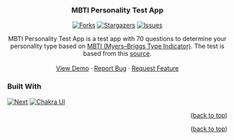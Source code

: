 <!-- PROJECT SHIELDS -->
<!--
*** I'm using markdown "reference style" links for readability.
*** Reference links are enclosed in brackets [ ] instead of parentheses ( ).
*** See the bottom of this document for the declaration of the reference variables
*** for contributors-url, forks-url, etc. This is an optional, concise syntax you may use.
*** https://www.markdownguide.org/basic-syntax/#reference-style-links
-->
<br />

<h3 align="center">MBTI Personality Test App</h3>

<center>

[![Forks][forks-shield]][forks-url]
[![Stargazers][stars-shield]][stars-url]
[![Issues][issues-shield]][issues-url]

</center>

  <p align="center">
    MBTI Personality Test App is a test app with 70 questions to determine your personality type based on 
    <a href="https://en.wikipedia.org/wiki/Myers%E2%80%93Briggs_Type_Indicator">MBTI (Myers–Briggs Type Indicator)</a>. The test is based from this <a href="http://www.lrjj.cn/encrm1.0/public/upload/MBTI-personality-test.pdf">source</a>. 
    <br />
    <br />
    <a href="https://r-21-mbti-personality-test-app.netlify.app">View Demo</a>
    ·
    <a href="https://github.com/rauf-21/mbti-personality-test-app/issues">Report Bug</a>
    ·
    <a href="https://github.com/rauf-21/mbti-personality-test-app/issues">Request Feature</a>
  </p>
</div>

### Built With

[![Next][next.js]][next-url]
[![Chakra UI][chakra-ui.com]][chakra-ui-url]

<p align="right">(<a href="#readme-top">back to top</a>)</p>


<p align="right">(<a href="#readme-top">back to top</a>)</p>

<!-- MARKDOWN LINKS & IMAGES -->
<!-- https://www.markdownguide.org/basic-syntax/#reference-style-links -->

[contributors-shield]: https://img.shields.io/github/contributors/rauf-21/mbti-personality-test-app.svg?style=for-the-badge
[contributors-url]: https://github.com/rauf-21/mbti-personality-test-app/graphs/contributors
[forks-shield]: https://img.shields.io/github/forks/rauf-21/mbti-personality-test-app.svg?style=for-the-badge
[forks-url]: https://github.com/rauf-21/mbti-personality-test-app/network/members
[stars-shield]: https://img.shields.io/github/stars/rauf-21/mbti-personality-test-app.svg?style=for-the-badge
[stars-url]: https://github.com/rauf-21/mbti-personality-test-app/stargazers
[issues-shield]: https://img.shields.io/github/issues/rauf-21/mbti-personality-test-app.svg?style=for-the-badge
[issues-url]: https://github.com/rauf-21/mbti-personality-test-app/issues
[license-shield]: https://img.shields.io/github/license/rauf-21/mbti-personality-test-app.svg?style=for-the-badge
[license-url]: https://github.com/rauf-21/mbti-personality-test-app/blob/master/LICENSE.txt
[linkedin-shield]: https://img.shields.io/badge/-LinkedIn-black.svg?style=for-the-badge&logo=linkedin&colorB=555
[linkedin-url]: https://linkedin.com/in/linkedin_username
[product-screenshot]: images/screenshot.png
[next.js]: https://img.shields.io/badge/next.js-000000?style=for-the-badge&logo=nextdotjs&logoColor=white
[next-url]: https://nextjs.org/
[chakra-ui.com]: https://img.shields.io/badge/chakra--ui-46c7c1?style=for-the-badge&logo=chakra-ui&logoColor=white
[chakra-ui-url]: https://chakra-ui.com/
